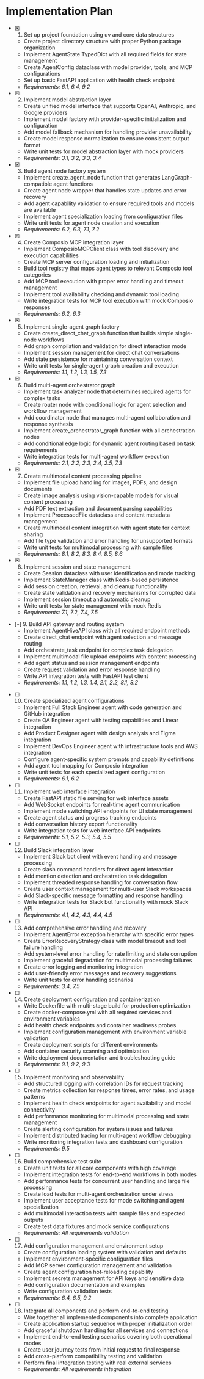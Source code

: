 # Implementation Plan

- [x] 1. Set up project foundation using uv and core data structures
  - Create project directory structure with proper Python package organization
  - Implement AgentState TypedDict with all required fields for state management
  - Create AgentConfig dataclass with model provider, tools, and MCP configurations
  - Set up basic FastAPI application with health check endpoint
  - _Requirements: 6.1, 6.4, 9.2_

- [x] 2. Implement model abstraction layer
  - Create unified model interface that supports OpenAI, Anthropic, and Google providers
  - Implement model factory with provider-specific initialization and configuration
  - Add model fallback mechanism for handling provider unavailability
  - Create model response normalization to ensure consistent output format
  - Write unit tests for model abstraction layer with mock providers
  - _Requirements: 3.1, 3.2, 3.3, 3.4_

- [x] 3. Build agent node factory system
  - Implement create_agent_node function that generates LangGraph-compatible agent functions
  - Create agent node wrapper that handles state updates and error recovery
  - Add agent capability validation to ensure required tools and models are available
  - Implement agent specialization loading from configuration files
  - Write unit tests for agent node creation and execution
  - _Requirements: 6.2, 6.3, 7.1, 7.2_

- [x] 4. Create Composio MCP integration layer
  - Implement ComposioMCPClient class with tool discovery and execution capabilities
  - Create MCP server configuration loading and initialization
  - Build tool registry that maps agent types to relevant Composio tool categories
  - Add MCP tool execution with proper error handling and timeout management
  - Implement tool availability checking and dynamic tool loading
  - Write integration tests for MCP tool execution with mock Composio responses
  - _Requirements: 6.2, 6.3_

- [x] 5. Implement single-agent graph factory
  - Create create_direct_chat_graph function that builds simple single-node workflows
  - Add graph compilation and validation for direct interaction mode
  - Implement session management for direct chat conversations
  - Add state persistence for maintaining conversation context
  - Write unit tests for single-agent graph creation and execution
  - _Requirements: 1.1, 1.2, 1.3, 1.5, 7.3_

- [x] 6. Build multi-agent orchestrator graph
  - Implement task analyzer node that determines required agents for complex tasks
  - Create router node with conditional logic for agent selection and workflow management
  - Add coordinator node that manages multi-agent collaboration and response synthesis
  - Implement create_orchestrator_graph function with all orchestration nodes
  - Add conditional edge logic for dynamic agent routing based on task requirements
  - Write integration tests for multi-agent workflow execution
  - _Requirements: 2.1, 2.2, 2.3, 2.4, 2.5, 7.3_

- [x] 7. Create multimodal content processing pipeline
  - Implement file upload handling for images, PDFs, and design documents
  - Create image analysis using vision-capable models for visual content processing
  - Add PDF text extraction and document parsing capabilities
  - Implement ProcessedFile dataclass and content metadata management
  - Create multimodal content integration with agent state for context sharing
  - Add file type validation and error handling for unsupported formats
  - Write unit tests for multimodal processing with sample files
  - _Requirements: 8.1, 8.2, 8.3, 8.4, 8.5, 8.6_

- [x] 8. Implement session and state management
  - Create Session dataclass with user identification and mode tracking
  - Implement StateManager class with Redis-based persistence
  - Add session creation, retrieval, and cleanup functionality
  - Create state validation and recovery mechanisms for corrupted data
  - Implement session timeout and automatic cleanup
  - Write unit tests for state management with mock Redis
  - _Requirements: 7.1, 7.2, 7.4, 7.5_

- [-] 9. Build API gateway and routing system
  - Implement AgentHiveAPI class with all required endpoint methods
  - Create direct_chat endpoint with agent selection and message routing
  - Add orchestrate_task endpoint for complex task delegation
  - Implement multimodal file upload endpoints with content processing
  - Add agent status and session management endpoints
  - Create request validation and error response handling
  - Write API integration tests with FastAPI test client
  - _Requirements: 1.1, 1.2, 1.3, 1.4, 2.1, 2.2, 8.1, 8.2_

- [ ] 10. Create specialized agent configurations
  - Implement Full Stack Engineer agent with code generation and GitHub integration
  - Create QA Engineer agent with testing capabilities and Linear integration
  - Add Product Designer agent with design analysis and Figma integration
  - Implement DevOps Engineer agent with infrastructure tools and AWS integration
  - Configure agent-specific system prompts and capability definitions
  - Add agent tool mapping for Composio integration
  - Write unit tests for each specialized agent configuration
  - _Requirements: 6.1, 6.2_

- [ ] 11. Implement web interface integration
  - Create FastAPI static file serving for web interface assets
  - Add WebSocket endpoints for real-time agent communication
  - Implement mode switching API endpoints for UI state management
  - Create agent status and progress tracking endpoints
  - Add conversation history export functionality
  - Write integration tests for web interface API endpoints
  - _Requirements: 5.1, 5.2, 5.3, 5.4, 5.5_

- [ ] 12. Build Slack integration layer
  - Implement Slack bot client with event handling and message processing
  - Create slash command handlers for direct agent interaction
  - Add mention detection and orchestration task delegation
  - Implement threaded response handling for conversation flow
  - Create user context management for multi-user Slack workspaces
  - Add Slack-specific message formatting and response handling
  - Write integration tests for Slack bot functionality with mock Slack API
  - _Requirements: 4.1, 4.2, 4.3, 4.4, 4.5_

- [ ] 13. Add comprehensive error handling and recovery
  - Implement AgentError exception hierarchy with specific error types
  - Create ErrorRecoveryStrategy class with model timeout and tool failure handling
  - Add system-level error handling for rate limiting and state corruption
  - Implement graceful degradation for multimodal processing failures
  - Create error logging and monitoring integration
  - Add user-friendly error messages and recovery suggestions
  - Write unit tests for error handling scenarios
  - _Requirements: 3.4, 7.5_

- [ ] 14. Create deployment configuration and containerization
  - Write Dockerfile with multi-stage build for production optimization
  - Create docker-compose.yml with all required services and environment variables
  - Add health check endpoints and container readiness probes
  - Implement configuration management with environment variable validation
  - Create deployment scripts for different environments
  - Add container security scanning and optimization
  - Write deployment documentation and troubleshooting guide
  - _Requirements: 9.1, 9.2, 9.3_

- [ ] 15. Implement monitoring and observability
  - Add structured logging with correlation IDs for request tracking
  - Create metrics collection for response times, error rates, and usage patterns
  - Implement health check endpoints for agent availability and model connectivity
  - Add performance monitoring for multimodal processing and state management
  - Create alerting configuration for system issues and failures
  - Implement distributed tracing for multi-agent workflow debugging
  - Write monitoring integration tests and dashboard configuration
  - _Requirements: 9.5_

- [ ] 16. Build comprehensive test suite
  - Create unit tests for all core components with high coverage
  - Implement integration tests for end-to-end workflows in both modes
  - Add performance tests for concurrent user handling and large file processing
  - Create load tests for multi-agent orchestration under stress
  - Implement user acceptance tests for mode switching and agent specialization
  - Add multimodal interaction tests with sample files and expected outputs
  - Create test data fixtures and mock service configurations
  - _Requirements: All requirements validation_

- [ ] 17. Add configuration management and environment setup
  - Create configuration loading system with validation and defaults
  - Implement environment-specific configuration files
  - Add MCP server configuration management and validation
  - Create agent configuration hot-reloading capability
  - Implement secrets management for API keys and sensitive data
  - Add configuration documentation and examples
  - Write configuration validation tests
  - _Requirements: 6.4, 6.5, 9.2_

- [ ] 18. Integrate all components and perform end-to-end testing
  - Wire together all implemented components into complete application
  - Create application startup sequence with proper initialization order
  - Add graceful shutdown handling for all services and connections
  - Implement end-to-end testing scenarios covering both operational modes
  - Create user journey tests from initial request to final response
  - Add cross-platform compatibility testing and validation
  - Perform final integration testing with real external services
  - _Requirements: All requirements integration_